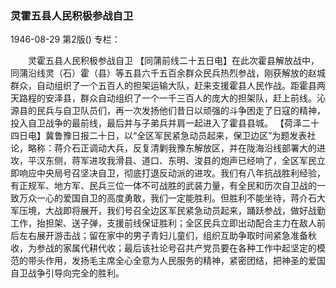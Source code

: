 ### 灵霍五县人民积极参战自卫

1946-08-29
第2版()
专栏：

　　灵霍五县人民积极参战自卫
    【同蒲前线二十五日电】在此次霍县解放战中，同蒲沿线灵（石）霍（县）等五县六千五百余群众民兵热烈参战，刚获解放的赵城群众，自动组织了一个五百人的担架运输大队，赶来支援霍县人民作战。距霍县两天路程的安泽县，群众自动组织了一个一千三百人的庞大的担架队，赶上前线。沁源县的民兵与自卫队员们，再一次发扬他们昔日以顽强的斗争困走了日寇的精神，投入自卫战争的最前线，最后并与子弟兵并肩一起进入了霍县县城。
    【荷泽二十四日电】冀鲁豫日报二十日，以“全区军民紧急动员起来，保卫边区”为题发表社论，略称：蒋介石正调动大兵，反复清剿我豫东解放区，并在陇海沿线部署大的进攻，平汉东侧，蒋军进攻我滑县、道口、东明、浚县的炮声已经响了，全区军民立即响应中央局号召坚决自卫，彻底打退反动派的进攻。我们有八年抗战胜利经验，有正规军、地方军、民兵三位一体不可战胜的武装力量，有全民和历次自卫战的一致万众一心的爱国自卫的高度勇敢，我们一定能胜利。但胜利不能坐待，蒋介石大军压境，大战即将展开，我们号召全边区军民紧急动员起来，踊跃参战，做好战勤工作，抬担架、送子弹，支援前线保证胜利；全区民兵立即出动配合主力在敌人前后左右展开游击战；留在家中的男子青妇儿童们，组织互助争取时间紧急准备秋收，为参战的家属代耕代收；最后该社论号召共产党员要在各种工作中起坚定的模范的带头作用，发扬毛主席全心全意为人民服务的精神，紧密团结，把神圣的爱国自卫战争引导向完全的胜利。
